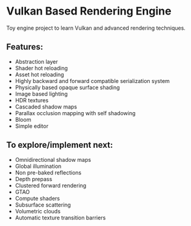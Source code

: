 # Vulkan Based Rendering Engine
Toy engine project to learn Vulkan and advanced rendering techniques.

## Features:
* Abstraction layer
* Shader hot reloading
* Asset hot reloading
* Highly backward and forward compatible serialization system
* Physically based opaque surface shading
* Image based lighting
* HDR textures
* Cascaded shadow maps
* Parallax occlusion mapping with self shadowing
* Bloom
* Simple editor

## To explore/implement next:
* Omnidirectional shadow maps
* Global illumination
* Non pre-baked reflections
* Depth prepass
* Clustered forward rendering
* GTAO
* Compute shaders
* Subsurface scattering
* Volumetric clouds
* Automatic texture transition barriers
